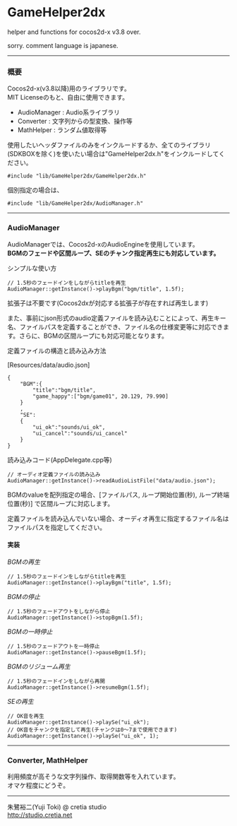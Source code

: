 # GameHelper2dx
helper and functions for cocos2d-x v3.8 over.

sorry. comment language is japanese.

---
### 概要
Cocos2d-x(v3.8以降)用のライブラリです。  
MIT Licenseのもと、自由に使用できます。

* AudioManager : Audio系ライブラリ
* Converter : 文字列からの型変換、操作等
* MathHelper : ランダム値取得等 

使用したいヘッダファイルのみをインクルードするか、全てのライブラリ(SDKBOXを除く)を使いたい場合は"GameHelper2dx.h"をインクルードしてください。
  
    #include "lib/GameHelper2dx/GameHelper2dx.h"

個別指定の場合は、

    #include "lib/GameHelper2dx/AudioManager.h"

---
### AudioManager
AudioManagerでは、Cocos2d-xのAudioEngineを使用しています。  
**BGMのフェードや区間ループ、SEのチャンク指定再生にも対応しています。**

シンプルな使い方

    // 1.5秒のフェードインをしながらtitleを再生
    AudioManager::getInstance()->playBgm("bgm/title", 1.5f);

拡張子は不要です(Cocos2dxが対応する拡張子が存在すれば再生します)  

また、事前にjson形式のaudio定義ファイルを読み込むことによって、再生キー名、ファイルパスを定義することができ、ファイル名の仕様変更等に対応できます。さらに、BGMの区間ループにも対応可能となります。

定義ファイルの構造と読み込み方法

[Resources/data/audio.json]

    {
        "BGM":{
            "title":"bgm/title",
            "game_happy":["bgm/game01", 20.129, 79.990]
        }
        ,
        "SE":
        {
            "ui_ok":"sounds/ui_ok",
            "ui_cancel":"sounds/ui_cancel"
        }
    }

読み込みコード(AppDelegate.cpp等)

    // オーディオ定義ファイルの読み込み  
    AudioManager::getInstance()->readAudioListFile("data/audio.json");

BGMのvalueを配列指定の場合、[ファイルパス, ループ開始位置(秒), ループ終端位置(秒)] で区間ループに対応します。

定義ファイルを読み込んでいない場合、オーディオ再生に指定するファイル名はファイルパスを指定してください。

#### 実装

*BGMの再生*

    // 1.5秒のフェードインをしながらtitleを再生
    AudioManager::getInstance()->playBgm("title", 1.5f);

*BGMの停止*

    // 1.5秒のフェードアウトをしながら停止
    AudioManager::getInstance()->stopBgm(1.5f);

*BGMの一時停止*

    // 1.5秒のフェードアウトを一時停止
    AudioManager::getInstance()->pauseBgm(1.5f);

*BGMのリジューム再生*

    // 1.5秒のフェードインをしながら再開
    AudioManager::getInstance()->resumeBgm(1.5f);

*SEの再生*

    // OK音を再生
    AudioManager::getInstance()->playSe("ui_ok");
    // OK音をチャンクを指定して再生(チャンクは0～7まで使用できます)
    AudioManager::getInstance()->playSe("ui_ok", 1);

---
### Converter, MathHelper
利用頻度が高そうな文字列操作、取得関数等を入れています。  
オマケ程度にどうぞ。

---
朱鷺裕二(Yuji Toki) @ cretia studio  
http://studio.cretia.net
